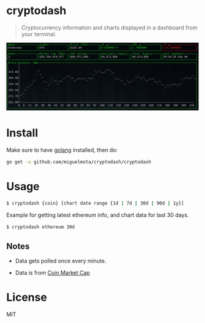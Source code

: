 # cryptodash

> Cryptocurrency information and charts displayed in a dashboard from your terminal.

<img src="./screenshot.png" width="750">

# Install

Make sure to have [golang](https://golang.org/) installed, then do:

```bash
go get -u github.com/miguelmota/cryptodash/cryptodash
```

# Usage

```bash
$ cryptodash {coin} [chart date range {1d | 7d | 30d | 90d | 1y}]
```

Example for getting latest ethereum info, and chart data for last 30 days.

```bash
$ cryptodash ethereum 30d
```

## Notes

- Data gets polled once every minute.

- Data is from [Coin Market Cap](https://coinmarketcap.com/)

# License

MIT
